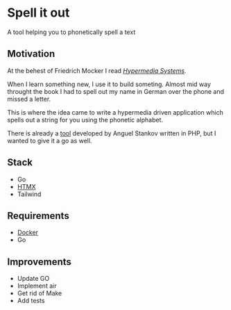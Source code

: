 # Spell it out

A tool helping you to phonetically spell a text

## Motivation

At the behest of Friedrich Mocker I read *[Hypermedia Systems](https://hypermedia.systems/book).*

When I learn something new, I use it to build someting.
Almost mid way throught the book I had to spell out my name in German over the phone and missed a letter.

This is where the idea came to write a hypermedia driven application which spells out a string for you using the phonetic alphabet.

There is already a [tool](https://www.spelltool.com "www.spelltool.com") developed by Anguel Stankov written in PHP, but I wanted to give it a go as well.

## Stack

- Go
- [HTMX](https://htmx.org/)
- Tailwind

## Requirements

- [Docker](https://docs.docker.com/get-docker/)
- Go

## Improvements

- Update GO
- Implement air
- Get rid of Make
- Add tests
